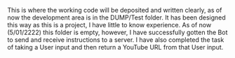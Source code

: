 This is where the working code will be deposited and written clearly, as of now the development area is in the DUMP/Test folder. It has been designed this way as this is a project, I have little to know experience. As of now (5/01/2222) this folder is empty, however, I have successfully gotten the Bot to send and receive instructions to a server.  I have also completed the task of taking a User input and then return a YouTube URL from that User input. 